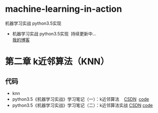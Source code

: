 # machine-learning-in-action
机器学习实战 python3.5实现
* 机器学习实战 python3.5实现  持续更新中...<br>
[我的博客](http://blog.csdn.net/u013829973)
# 第二章 k近邻算法（KNN）
## 代码
* knn
* python3.5《机器学习实战》学习笔记（一）：k近邻算法    [CSDN](http://blog.csdn.net/u013829973)  [code]()
* python3.5《机器学习实战》学习笔记（二）：k近邻算法实战 [CSDN](http://blog.csdn.net/u013829973)  [code]()
